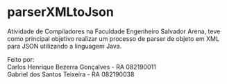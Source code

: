 # parserXMLtoJson
Atividade de Compiladores na Faculdade Engenheiro Salvador Arena, teve como principal objetivo realizar um processo de parser de objeto em XML para JSON utilizando a linguagem Java.

Feito por: <br/>
Carlos Henrique Bezerra Gonçalves - RA 082190011 <br/>
Gabriel dos Santos Teixeira - RA 082190038
